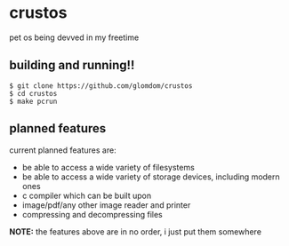 # crustos

pet os being devved in my freetime

## building and running!!

```console
$ git clone https://github.com/glomdom/crustos
$ cd crustos
$ make pcrun
```

## planned features

current planned features are:
- be able to access a wide variety of filesystems
- be able to access a wide variety of storage devices, including modern ones
- c compiler which can be built upon
- image/pdf/any other image reader and printer
- compressing and decompressing files

**NOTE:** the features above are in no order, i just put them somewhere